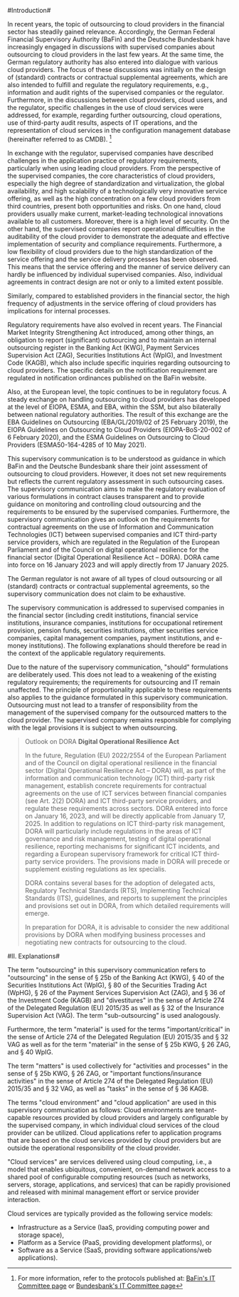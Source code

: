 





#Introduction#

In recent years, the topic of outsourcing to cloud providers in the financial sector has steadily gained relevance. Accordingly, the German Federal Financial Supervisory Authority (BaFin) and the Deutsche Bundesbank have increasingly engaged in discussions with supervised companies about outsourcing to cloud providers in the last few years. At the same time, the German regulatory authority has also entered into dialogue with various cloud providers. The focus of these discussions was initially on the design of (standard) contracts or contractual supplemental agreements, which are also intended to fulfill and regulate the regulatory requirements, e.g., information and audit rights of the supervised companies or the regulator. Furthermore, in the discussions between cloud providers, cloud users, and the regulator, specific challenges in the use of cloud services were addressed, for example, regarding further outsourcing, cloud operations, use of third-party audit results, aspects of IT operations, and the representation of cloud services in the configuration management database (hereinafter referred to as CMDB). [^1]

In exchange with the regulator, supervised companies have described challenges in the application practice of regulatory requirements, particularly when using leading cloud providers. From the perspective of the supervised companies, the core characteristics of cloud providers, especially the high degree of standardization and virtualization, the global availability, and high scalability of a technologically very innovative service offering, as well as the high concentration on a few cloud providers from third countries, present both opportunities and risks. On one hand, cloud providers usually make current, market-leading technological innovations available to all customers. Moreover, there is a high level of security. On the other hand, the supervised companies report operational difficulties in the auditability of the cloud provider to demonstrate the adequate and effective implementation of security and compliance requirements. Furthermore, a low flexibility of cloud providers due to the high standardization of the service offering and the service delivery processes has been observed. This means that the service offering and the manner of service delivery can hardly be influenced by individual supervised companies. Also, individual agreements in contract design are not or only to a limited extent possible.

Similarly, compared to established providers in the financial sector, the high frequency of adjustments in the service offering of cloud providers has implications for internal processes.

Regulatory requirements have also evolved in recent years. The Financial Market Integrity Strengthening Act introduced, among other things, an obligation to report (significant) outsourcing and to maintain an internal outsourcing register in the Banking Act (KWG), Payment Services Supervision Act (ZAG), Securities Institutions Act (WpIG), and Investment Code (KAGB), which also include specific inquiries regarding outsourcing to cloud providers. The specific details on the notification requirement are regulated in notification ordinances published on the BaFin website.

Also, at the European level, the topic continues to be in regulatory focus. A steady exchange on handling outsourcing to cloud providers has developed at the level of EIOPA, ESMA, and EBA, within the SSM, but also bilaterally between national regulatory authorities. The result of this exchange are the EBA Guidelines on Outsourcing (EBA/GL/2019/02 of 25 February 2019), the EIOPA Guidelines on Outsourcing to Cloud Providers (EIOPA-BoS-20-002 of 6 February 2020), and the ESMA Guidelines on Outsourcing to Cloud Providers (ESMA50-164-4285 of 10 May 2021).

This supervisory communication is to be understood as guidance in which BaFin and the Deutsche Bundesbank share their joint assessment of outsourcing to cloud providers. However, it does not set new requirements but reflects the current regulatory assessment in such outsourcing cases. The supervisory communication aims to make the regulatory evaluation of various formulations in contract clauses transparent and to provide guidance on monitoring and controlling cloud outsourcing and the requirements to be ensured by the supervised companies. Furthermore, the supervisory communication gives an outlook on the requirements for contractual agreements on the use of Information and Communication Technologies (ICT) between supervised companies and ICT third-party service providers, which are regulated in the Regulation of the European Parliament and of the Council on digital operational resilience for the financial sector (Digital Operational Resilience Act – DORA). DORA came into force on 16 January 2023 and will apply directly from 17 January 2025.

The German regulator is not aware of all types of cloud outsourcing or all (standard) contracts or contractual supplemental agreements, so the supervisory communication does not claim to be exhaustive.

The supervisory communication is addressed to supervised companies in the financial sector (including credit institutions, financial service institutions, insurance companies, institutions for occupational retirement provision, pension funds, securities institutions, other securities service companies, capital management companies, payment institutions, and e-money institutions). The following explanations should therefore be read in the context of the applicable regulatory requirements.

Due to the nature of the supervisory communication, "should" formulations are deliberately used. This does not lead to a weakening of the existing regulatory requirements; the requirements for outsourcing and IT remain unaffected. The principle of proportionality applicable to these requirements also applies to the guidance formulated in this supervisory communication. Outsourcing must not lead to a transfer of responsibility from the management of the supervised company for the outsourced matters to the cloud provider. The supervised company remains responsible for complying with the legal provisions it is subject to when outsourcing.

[^1]: For more information, refer to the protocols published at: [BaFin's IT Committee page](https://www.bafin.de/DE/Aufsicht/BankenFinanzdienstleister/Fachgremien/IT/informationstechnologie_node.html) or [Bundesbank's IT Committee page](https://www.bundesbank.de/de/aufgaben/bankenaufsicht/einzelaspekte/fachgremien/fachgremium-informationstechnologie-598056)

> Outlook on DORA 
> **Digital Operational Resilience Act**
>
> In the future, Regulation (EU) 2022/2554 of the European Parliament and of the Council on digital operational resilience in the financial sector (Digital Operational Resilience Act – DORA) will, as part of the information and communication technology (ICT) third-party risk management, establish concrete requirements for contractual agreements on the use of ICT services between financial companies (see Art. 2(2) DORA) and ICT third-party service providers, and regulate these requirements across sectors. DORA entered into force on January 16, 2023, and will be directly applicable from January 17, 2025. In addition to regulations on ICT third-party risk management, DORA will particularly include regulations in the areas of ICT governance and risk management, testing of digital operational resilience, reporting mechanisms for significant ICT incidents, and regarding a European supervisory framework for critical ICT third-party service providers. The provisions made in DORA will precede or supplement existing regulations as lex specialis.
>
> DORA contains several bases for the adoption of delegated acts, Regulatory Technical Standards (RTS), Implementing Technical Standards (ITS), guidelines, and reports to supplement the principles and provisions set out in DORA, from which detailed requirements will emerge.
>
> In preparation for DORA, it is advisable to consider the new additional provisions by DORA when modifying business processes and negotiating new contracts for outsourcing to the cloud.

#II. Explanations#

The term "outsourcing" in this supervisory communication refers to "outsourcing" in the sense of § 25b of the Banking Act (KWG), § 40 of the Securities Institutions Act (WpIG), § 80 of the Securities Trading Act (WpHG), § 26 of the Payment Services Supervision Act (ZAG), and § 36 of the Investment Code (KAGB) and "divestitures" in the sense of Article 274 of the Delegated Regulation (EU) 2015/35 as well as § 32 of the Insurance Supervision Act (VAG). The term "sub-outsourcing" is used analogously.

Furthermore, the term "material" is used for the terms "important/critical" in the sense of Article 274 of the Delegated Regulation (EU) 2015/35 and § 32 VAG as well as for the term "material" in the sense of § 25b KWG, § 26 ZAG, and § 40 WpIG.

The term "matters" is used collectively for "activities and processes" in the sense of § 25b KWG, § 26 ZAG, or "important functions/insurance activities" in the sense of Article 274 of the Delegated Regulation (EU) 2015/35 and § 32 VAG, as well as "tasks" in the sense of § 36 KAGB.

The terms "cloud environment" and "cloud application" are used in this supervisory communication as follows: Cloud environments are tenant-capable resources provided by cloud providers and largely configurable by the supervised company, in which individual cloud services of the cloud provider can be utilized. Cloud applications refer to application programs that are based on the cloud services provided by cloud providers but are outside the operational responsibility of the cloud provider.

"Cloud services" are services delivered using cloud computing, i.e., a model that enables ubiquitous, convenient, on-demand network access to a shared pool of configurable computing resources (such as networks, servers, storage, applications, and services) that can be rapidly provisioned and released with minimal management effort or service provider interaction.

Cloud services are typically provided as the following service models:
- Infrastructure as a Service (IaaS, providing computing power and storage space),
- Platform as a Service (PaaS, providing development platforms), or
- Software as a Service (SaaS, providing software applications/web applications).
